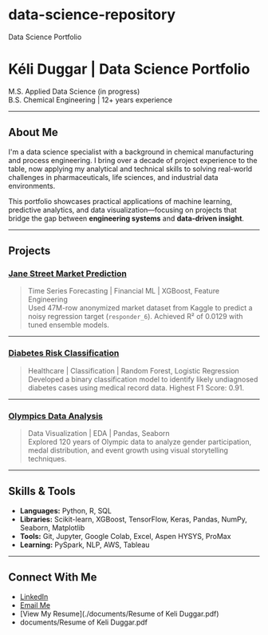 # data-science-repository
Data Science Portfolio
# Kéli Duggar | Data Science Portfolio

M.S. Applied Data Science (in progress)  
B.S. Chemical Engineering | 12+ years experience  

---

## About Me

I'm a data science specialist with a background in chemical manufacturing and process engineering. I bring over a decade of  project experience to the table, now applying my analytical and technical skills to solving real-world challenges in pharmaceuticals, life sciences, and industrial data environments.

This portfolio showcases practical applications of machine learning, predictive analytics, and data visualization—focusing on projects that bridge the gap between **engineering systems** and **data-driven insight**.

---

## Projects

### [Jane Street Market Prediction](./jane-street-responder6)
> Time Series Forecasting | Financial ML | XGBoost, Feature Engineering  
Used 47M-row anonymized market dataset from Kaggle to predict a noisy regression target (`responder_6`). Achieved R² of 0.0129 with tuned ensemble models.

---

### [Diabetes Risk Classification](./diabetes-prediction)
> Healthcare | Classification | Random Forest, Logistic Regression  
Developed a binary classification model to identify likely undiagnosed diabetes cases using medical record data. Highest F1 Score: 0.91.

---

### [Olympics Data Analysis](./olympics-eda)
> Data Visualization | EDA | Pandas, Seaborn  
Explored 120 years of Olympic data to analyze gender participation, medal distribution, and event growth using visual storytelling techniques.

---

## Skills & Tools

- **Languages:** Python, R, SQL  
- **Libraries:** Scikit-learn, XGBoost, TensorFlow, Keras, Pandas, NumPy, Seaborn, Matplotlib  
- **Tools:** Git, Jupyter, Google Colab, Excel, Aspen HYSYS, ProMax  
- **Learning:** PySpark, NLP, AWS, Tableau

---

## Connect With Me

- [LinkedIn](https://www.linkedin.com/in/kéli-duggar-84889299)
- [Email Me](mailto:keliduggar@gmail.com)
- [View My Resume](./documents/Resume of Keli Duggar.pdf)
- documents/Resume of Keli Duggar.pdf
